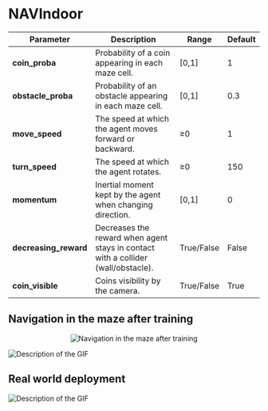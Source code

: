 # NAVIndoor

| Parameter            | Description                                                              | Range            | Default |
|----------------------|--------------------------------------------------------------------------|------------------|---------|
| **coin_proba**       | Probability of a coin appearing in each maze cell.                       | [0,1]          | 1       |
| **obstacle_proba**   | Probability of an obstacle appearing in each maze cell.                  | [0,1]           | 0.3     |
| **move_speed**       | The speed at which the agent moves forward or backward.                  | ≥0 | 1       |
| **turn_speed**       | The speed at which the agent rotates.                                    | ≥0               | 150     |
| **momentum**         | Inertial moment kept by the agent when changing direction.               | [0,1]           | 0       |
| **decreasing_reward**| Decreases the reward when agent stays in contact with a collider (wall/obstacle). | True/False       | False   |
| **coin_visible**     | Coins visibility by the camera.                                         | True/False       | True    |


## Navigation in the maze after training

<div align="center">
  <img src="https://github.com/PaperID1776/NAVIndoor/blob/main/explore.gif" alt="Navigation in the maze after training">
</div>


![Description of the GIF](https://github.com/PaperID1776/NAVIndoor/blob/main/explore.gif "Optional title")


## Real world deployment

![Description of the GIF](https://github.com/PaperID1776/NAVIndoor/blob/main/output.gif "Optional title")

